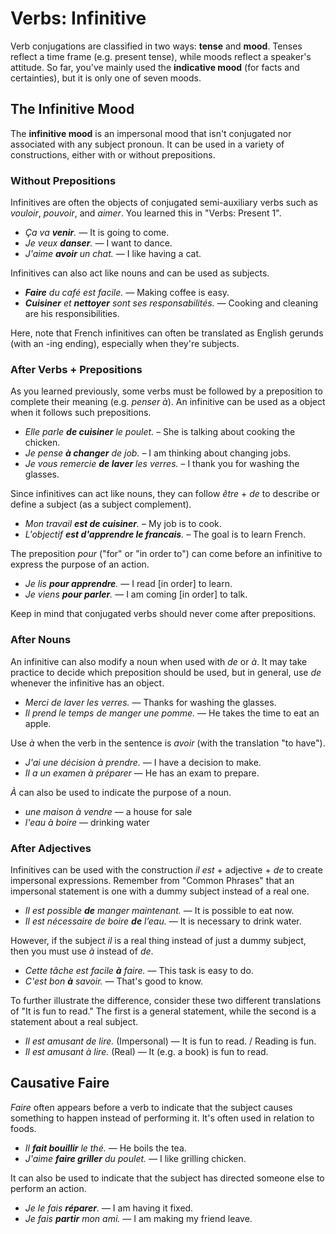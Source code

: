 # Verbs: Infinitive

Verb conjugations are classified in two ways: **tense** and **mood**. Tenses reflect a time frame (e.g. present tense), while moods reflect a speaker's attitude. So far, you've mainly used the **indicative mood** (for facts and certainties), but it is only one of seven moods.

## The Infinitive Mood

The **infinitive mood** is an impersonal mood that isn't conjugated nor associated with any subject pronoun. It can be used in a variety of constructions, either with or without prepositions.

### Without Prepositions

Infinitives are often the objects of conjugated semi-auxiliary verbs such as _vouloir_, _pouvoir_, and _aimer_. You learned this in "Verbs: Present 1".

*   _Ça va **venir**._ — It is going to come.
*   _Je veux **danser**._ — I want to dance.
*   _J'aime **avoir** un chat._ — I like having a cat.

Infinitives can also act like nouns and can be used as subjects.

*   **_Faire_** _du café est facile._ — Making coffee is easy.
*   **_Cuisiner_** _et **nettoyer** sont ses responsabilités._ — Cooking and cleaning are his responsibilities.

Here, note that French infinitives can often be translated as English gerunds (with an -ing ending), especially when they're subjects.

### After Verbs + Prepositions

As you learned previously, some verbs must be followed by a preposition to complete their meaning (e.g. _penser à_). An infinitive can be used as a object when it follows such prepositions.

*   _Elle parle **de cuisiner** le poulet._ – She is talking about cooking the chicken.
*   _Je pense **à changer** de job._ – I am thinking about changing jobs.
*   _Je vous remercie **de laver** les verres._ – I thank you for washing the glasses.

Since infinitives can act like nouns, they can follow _être_ + _de_ to describe or define a subject (as a subject complement).

*   _Mon travail **est de cuisiner**._ – My job is to cook.
*   _L'objectif **est d'apprendre le francais**._ – The goal is to learn French.

The preposition _pour_ ("for" or "in order to") can come before an infinitive to express the purpose of an action.

*   _Je lis **pour apprendre**._ — I read [in order] to learn.
*   _Je viens **pour parler**._ — I am coming [in order] to talk.

Keep in mind that conjugated verbs should never come after prepositions.

### After Nouns

An infinitive can also modify a noun when used with _de_ or _à_. It may take practice to decide which preposition should be used, but in general, use _de_ whenever the infinitive has an object.

*   _Merci de laver les verres._ — Thanks for washing the glasses.
*   _Il prend le temps de manger une pomme._ — He takes the time to eat an apple.

Use _à_ when the verb in the sentence is _avoir_ (with the translation "to have").

*   _J'ai une décision à prendre._ — I have a decision to make.
*   _Il a un examen à préparer_ — He has an exam to prepare.

_À_ can also be used to indicate the purpose of a noun.

*   _une maison à vendre_ — a house for sale
*   _l'eau à boire_ — drinking water

### After Adjectives

Infinitives can be used with the construction _il est_ + adjective + _de_ to create impersonal expressions. Remember from "Common Phrases" that an impersonal statement is one with a dummy subject instead of a real one.

*   _Il est possible **de** manger maintenant._ — It is possible to eat now.
*   _Il est nécessaire de boire **de** l’eau._ — It is necessary to drink water.

However, if the subject _il_ is a real thing instead of just a dummy subject, then you must use _à_ instead of _de_.

*   _Cette tâche est facile **à** faire._ — This task is easy to do.
*   _C'est bon **à** savoir._ — That's good to know.

To further illustrate the difference, consider these two different translations of "It is fun to read." The first is a general statement, while the second is a statement about a real subject.

*   _Il est amusant de lire._ (Impersonal) — It is fun to read. / Reading is fun.
*   _Il est amusant à lire._ (Real) — It (e.g. a book) is fun to read.

## Causative Faire

_Faire_ often appears before a verb to indicate that the subject causes something to happen instead of performing it. It's often used in relation to foods.

*   _Il **fait bouillir** le thé._ — He boils the tea.
*   _J'aime **faire griller** du poulet._ — I like grilling chicken.

It can also be used to indicate that the subject has directed someone else to perform an action.

*   _Je le fais **réparer**._ — I am having it fixed.
*   _Je fais **partir** mon ami._ — I am making my friend leave.